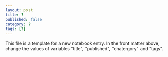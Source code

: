 ```yaml
---
layout: post
title: ?
published: false
category: ?
tags: [?]
---
```

This file is a template for a new notebook entry. In the front matter above, change the values of variables "title", "published", "chatergory" and "tags".
